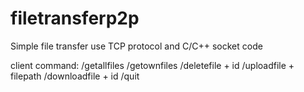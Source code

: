 # filetransferp2p
Simple file transfer use TCP protocol and C/C++ socket code

client command:
/getallfiles
/getownfiles
/deletefile + id
/uploadfile + filepath
/downloadfile + id
/quit
